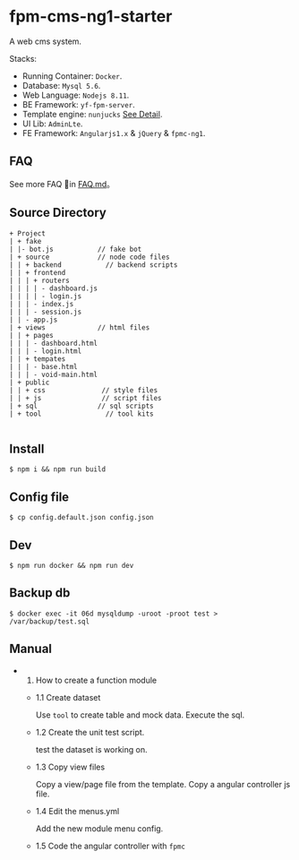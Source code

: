 # fpm-cms-ng1-starter

A web cms system.

Stacks:

- Running Container: `Docker`.
- Database: `Mysql 5.6`.
- Web Language: `Nodejs 8.11`.
- BE Framework: `yf-fpm-server`.
- Template engine: `nunjucks` [See Detail](https://nunjucks.bootcss.com/templating.html).
- UI Lib: `AdminLte`.
- FE Framework: `Angularjs1.x` & `jQuery` & `fpmc-ng1`.


## FAQ 

See more FAQ in [FAQ.md](./FAQ.md)。

## Source Directory

```
+ Project
| + fake
| |- bot.js           // fake bot
| + source            // node code files
| | + backend           // backend scripts
| | + frontend
| | | + routers
| | | | - dashboard.js
| | | | - login.js
| | | - index.js
| | | - session.js
| | - app.js
| + views             // html files
| | + pages
| | | - dashboard.html
| | | - login.html
| | + tempates
| | | - base.html
| | | - void-main.html
| + public
| | + css              // style files
| | + js               // script files
| + sql               // sql scripts
| + tool                // tool kits


```

## Install

```
$ npm i && npm run build
```

## Config file

```
$ cp config.default.json config.json
```

## Dev

```
$ npm run docker && npm run dev
```

## Backup db
```
$ docker exec -it 06d mysqldump -uroot -proot test > /var/backup/test.sql
```

## Manual

- 1) How to create a function module
  - 1.1 Create dataset

    Use `tool` to create table and mock data.
    Execute the sql.

  - 1.2 Create the unit test script.

    test the dataset is working on.

  - 1.3 Copy view files

    Copy a view/page file from the template.
    Copy a angular controller js file.

  - 1.4 Edit the menus.yml

    Add the new module menu config.

  - 1.5 Code the angular controller with `fpmc`


